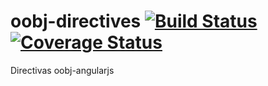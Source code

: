 # oobj-directives [![Build Status](https://travis-ci.org/oobj/oobj-directives.svg)](https://travis-ci.org/oobj/oobj-directives) [![Coverage Status](https://coveralls.io/repos/oobj/oobj-directives/badge.svg?branch=master&service=github)](https://coveralls.io/github/oobj/oobj-directives?branch=master)
Directivas oobj-angularjs
